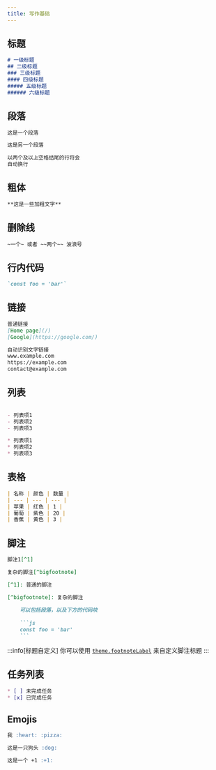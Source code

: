 ```yaml
---
title: 写作基础
---
```


## 标题

```md live
# 一级标题
## 二级标题
### 三级标题
#### 四级标题
##### 五级标题
###### 六级标题
```

## 段落

```md live
这是一个段落

这是另一个段落

以两个及以上空格结尾的行将会  
自动换行
```

## 粗体

```md live
**这是一些加粗文字**
```

## 删除线

```md live
~一个~ 或者 ~~两个~~ 波浪号
```

## 行内代码

```md live
`const foo = 'bar'`
```

## 链接

```md live
普通链接
[Home page](/)  
[Google](https://google.com/)

自动识别文字链接
www.example.com  
https://example.com  
contact@example.com
```

## 列表

```md live

- 列表项1
- 列表项2
- 列表项3

* 列表项1
* 列表项2
* 列表项3
```

## 表格

```md live
| 名称 | 颜色 | 数量 |
| --- | --- | --- |
| 苹果 | 红色 | 1 |
| 葡萄 | 紫色 | 20 |
| 香蕉 | 黄色 | 3 |
```

## 脚注

````md live
脚注1[^1]

复杂的脚注[^bigfootnote]

[^1]: 普通的脚注

[^bigfootnote]: 复杂的脚注  
  
    可以包括段落，以及下方的代码块
    
    ```js
    const foo = 'bar'
    ```
````

:::info[标题自定义]
你可以使用 [`theme.footnoteLabel`](/reference/vite-plugin/#footnoteLabel) 来自定义脚注标题
:::

## 任务列表

```md live
* [ ] 未完成任务
* [x] 已完成任务
```

## Emojis

```md live
我 :heart: :pizza:

这是一只狗头 :dog: 

这是一个 +1 :+1:
```